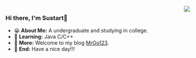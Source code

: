 <img align='right' src="https://github-readme-stats.vercel.app/api?username=MrGo123&show_icons=true&">

### Hi there, I'm Sustart👋

- 😀 **About Me:** A undergraduate and studying in college.
- 🚀 **Learning:** Java C/C++ 
- 📑 **More:** Welcome to my blog [MrGo123](https://zy68.top).
- 💪 **End:** Have a nice day!!!

